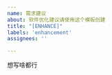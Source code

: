 ```yaml
---
name: 需求建议
about: 软件优化建议请使用这个模板创建
title: "[ENHANCE]"
labels: 'enhancement'
assignees: ''

---
```


想写啥都行
